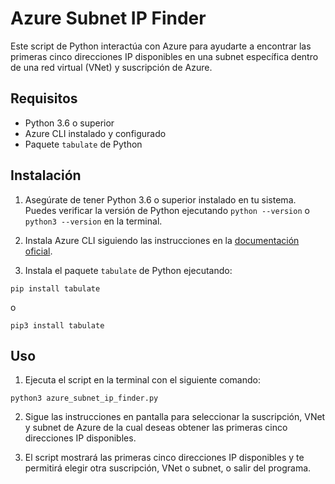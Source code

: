 # Azure Subnet IP Finder

Este script de Python interactúa con Azure para ayudarte a encontrar las primeras cinco direcciones IP disponibles en una subnet específica dentro de una red virtual (VNet) y suscripción de Azure.

## Requisitos

- Python 3.6 o superior
- Azure CLI instalado y configurado
- Paquete `tabulate` de Python

## Instalación

1. Asegúrate de tener Python 3.6 o superior instalado en tu sistema. Puedes verificar la versión de Python ejecutando `python --version` o `python3 --version` en la terminal.

2. Instala Azure CLI siguiendo las instrucciones en la [documentación oficial](https://docs.microsoft.com/es-es/cli/azure/install-azure-cli).

3. Instala el paquete `tabulate` de Python ejecutando:

```shell
pip install tabulate
```
o 

```shell
pip3 install tabulate
```


## Uso

1. Ejecuta el script en la terminal con el siguiente comando:

```shell
python3 azure_subnet_ip_finder.py
```


2. Sigue las instrucciones en pantalla para seleccionar la suscripción, VNet y subnet de Azure de la cual deseas obtener las primeras cinco direcciones IP disponibles.

3. El script mostrará las primeras cinco direcciones IP disponibles y te permitirá elegir otra suscripción, VNet o subnet, o salir del programa.
